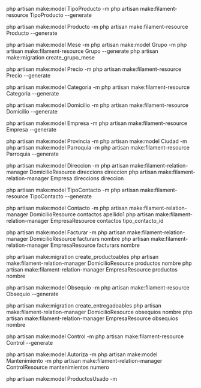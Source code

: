 php artisan make:model TipoProducto -m
php artisan make:filament-resource TipoProducto --generate

php artisan make:model Producto -m
php artisan make:filament-resource Producto --generate

php artisan make:model Mese -m
php artisan make:model Grupo -m
php artisan make:filament-resource Grupo --generate
php artisan make:migration create_grupo_mese

php artisan make:model Precio -m
php artisan make:filament-resource Precio --generate

php artisan make:model Categoria -m
php artisan make:filament-resource Categoria --generate

php artisan make:model Domicilio -m
php artisan make:filament-resource Domicilio --generate

php artisan make:model Empresa -m
php artisan make:filament-resource Empresa --generate

php artisan make:model Provincia -m
php artisan make:model Ciudad -m
php artisan make:model Parroquia -m
php artisan make:filament-resource Parroquia --generate

php artisan make:model Direccion -m
php artisan make:filament-relation-manager DomicilioResource direccions direccion
php artisan make:filament-relation-manager Empresa direccions direccion

php artisan make:model TipoContacto -m
php artisan make:filament-resource TipoContacto --generate

php artisan make:model Contacto -m
php artisan make:filament-relation-manager DomicilioResource contactos apellido1
php artisan make:filament-relation-manager EmpresaResource contactos tipo_contacto_id

php artisan make:model Facturar -m
php artisan make:filament-relation-manager DomicilioResource facturars nombre
php artisan make:filament-relation-manager EmpresaResource facturars nombre

php artisan make:migration create_productoables
php artisan make:filament-relation-manager DomicilioResource productos nombre
php artisan make:filament-relation-manager EmpresaResource productos nombre

php artisan make:model Obsequio -m
php artisan make:filament-resource Obsequio --generate

php artisan make:migration create_entregadoables
php artisan make:filament-relation-manager DomicilioResource obsequios nombre
php artisan make:filament-relation-manager EmpresaResource obsequios nombre

php artisan make:model Control -m
php artisan make:filament-resource Control --generate

php artisan make:model Autoriza -m
php artisan make:model Mantenimiento -m
php artisan make:filament-relation-manager ControlResource mantenimientos numero

php artisan make:model ProductosUsado -m